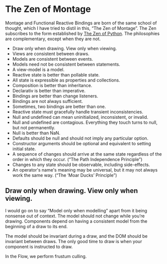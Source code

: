 
# The Zen of Montage

Montage and Functional Reactive Bindings are born of the same school of
thought, which I have tried to distil in this, “The Zen of Montage”.  The Zen
subscribes to the form established by [The Zen of Python][PEP20].  The
philosophies are complementary, except when they are not.

[PEP20]: http://www.python.org/dev/peps/pep-0020/

- Draw only when drawing. View only when viewing.
- Views are consistent between draws.
- Models are consistent between events.
- Models need not be consistent between statements.
- A view-model is a model.
- Reactive state is better than pollable state.
- All state is expressible as properties and collections.
- Composition is better than inheritance.
- Declarativ is better than imperative.
- Bindings are better than change listeners.
- Bindings are not always sufficient.
- Sometimes, two bindings are better than one.
- Reactive state must gracefully handle transient inconsistencies.
- Null and undefined can mean uninitialized, inconsistent, or invalid.
- Null and undefined are contagious. Everything they touch turns to null, but
  not permanently.
- Null is better than NaN.
- Defaults should be null and should not imply any particular option.
- Constructor arguments should be optional and equivalent to setting initial
  state.
- A sequence of changes should arrive at the same state regardless of the order in which they occur. (“The Path Independence Principle”)
- Changes to any state should be observable, including side-effects.
- An operator's name's meaning may be universal, but it may not always work the same way.  (“The ‘Moar Ducks’ Principle”)




## Draw only when drawing. View only when viewing.

I would go on to say “Model only when modelling” apart from it being nonsense out of context. The model should not change while you’re drawing. Components depend on having a consistent model from the beginning of a draw to its end.

The model should be invariant during a draw, and the DOM should be invariant between draws. The only good time to draw is when your component is instructed to draw.

In the Flow, we perform frustum culling.


